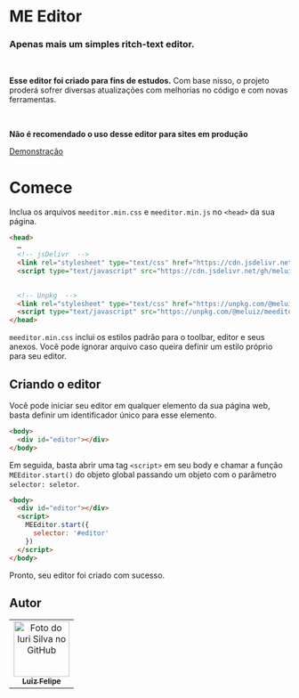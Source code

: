 # ME Editor
### Apenas mais um simples ritch-text editor.
<br />

**Esse editor foi criado para fins de estudos.** Com base nisso, o projeto proderá sofrer diversas atualizações com melhorias no código e com novas ferramentas.

<br />

**Não é recomendado o uso desse editor para sites em produção**

[Demonstração](https://meluiz.github.io/meeditor/)

# Comece
Inclua os arquivos `meeditor.min.css` e `meeditor.min.js` no `<head>` da sua página.

```html
<head>
  …
  <!-- jsDelivr  -->
  <link rel="stylesheet" type="text/css" href="https://cdn.jsdelivr.net/gh/meluiz/meeditor/dist/meeditor.min.css">
  <script type="text/javascript" src="https://cdn.jsdelivr.net/gh/meluiz/meeditor/dist/meeditor.min.js"></script>

  
  <!-- Unpkg  -->
  <link rel="stylesheet" type="text/css" href="https://unpkg.com/@meluiz/meeditor@1.0.0/dist/meeditor.min.css">
  <script type="text/javascript" src="https://unpkg.com/@meluiz/meeditor@1.0.0/dist/meeditor.min.js"></script>
</head>
```

`meeditor.min.css` inclui os estilos padrão para o toolbar, editor e seus anexos. Você pode ignorar arquivo caso queira definir um estilo próprio para seu editor.

## Criando o editor

Você pode iniciar seu editor em qualquer elemento da sua página web, basta definir um identificador único para esse elemento.

```html
<body>
  <div id="editor"></div>
</body>
```

Em seguida, basta abrir uma tag `<script>` em seu body e chamar a função `MEEditor.start()` do objeto global passando um objeto com o parâmetro `selector: seletor`.

```html
<body>
  <div id="editor"></div>
  <script>
    MEEditor.start({
      selector: '#editor'
    })
  </script>
</body>
```

Pronto, seu editor foi criado com sucesso.

## Autor
<table>
  <tr>
    <td align="center">
      <a href="https://github.com/meluiz">
        <img src="https://avatars.githubusercontent.com/u/52682525?v=4" width="100px;" alt="Foto do Iuri Silva no GitHub"/><br>
        <sub>
          <b>Luiz Felipe</b>
        </sub>
      </a>
    </td>
  </tr>
</table>
